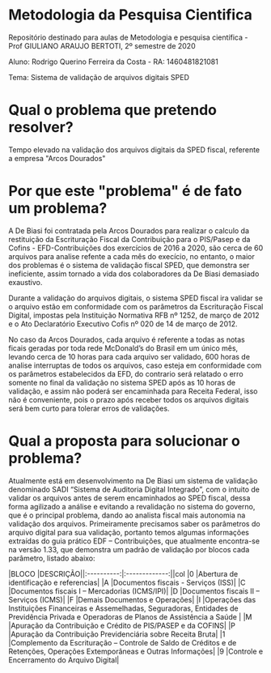 # Metodologia da Pesquisa Cientifica
Repositório destinado para aulas de Metodologia e pesquisa científica - Prof GIULIANO ARAUJO BERTOTI, 2º semestre de 2020

Aluno: Rodrigo Querino Ferreira da Costa - RA: 1460481821081

Tema: Sistema de validação de arquivos digitais SPED


# Qual o problema que pretendo resolver?

Tempo elevado na validação dos arquivos digitais da SPED fiscal, referente a empresa "Arcos Dourados"

# Por que este "problema" é de fato um problema?

A De Biasi foi contratada pela Arcos Dourados para realizar o calculo da restituição da Escrituração Fiscal da Contribuição para o PIS/Pasep e da Cofins - EFD-Contribuições dos exercícios de 2016 a 2020, são cerca de 60 arquivos para analise refente a cada mês do execício, no entanto, o maior dos problemas é o sistema de validação fiscal SPED, que demonstra ser ineficiente, assim tornado a vida dos colaboradores da De Biasi demasiado exaustivo. 

Durante a validação do arquivos digitais, o sistema SPED fiscal ira validar se o arquivo estão em conformidade com os parâmetros da Escrituração Fiscal Digital, impostas pela Instituição Normativa RFB nº 1252, de março de 2012 e o Ato Declaratório Executivo Cofis nº 020 de 14 de março de 2012. 

No caso da Arcos Dourados, cada arquivo é referente a todas as notas ficais geradas por toda rede McDonald’s do Brasil em um único mês, levando cerca de 10 horas para cada arquivo ser validado, 600 horas de analise interruptas de todos os arquivos, caso esteja em conformidade com os parâmetros estabelecidos da EFD, do contrario será relatado o erro somente no final da validação no sistema SPED após as 10 horas de validação, e assim não poderá ser encaminhada para Receita Federal, isso não é conveniente, pois o prazo após receber todos os arquivos digitais será bem curto para tolerar erros de validações.   

# Qual a proposta para solucionar o problema?

Atualmente está em desenvolvimento na De Biasi um sistema de validação denominado SADI “Sistema de Auditoria Digital Integrado”, com o intuito de validar os arquivos antes de serem encaminhados ao SPED fiscal, dessa forma agilizado a análise e evitando a revalidação no sistema do governo, que é o principal problema, dando ao analista fiscal mais autonomia na validação dos arquivos.
Primeiramente precisamos saber os parâmetros do arquivo digital para sua validação, portanto temos algumas informações extraídas do guia prático EDF – Contribuições, que atualmente encontra-se na versão 1.33, que demonstra um padrão de validação por blocos cada parâmetro, listado abaixo:

|BLOCO	|DESCRIÇÃO||:----------:|:-------------:||col
|0	|Abertura de identificação e referencias|
|A	|Documentos fiscais - Serviços (ISS)|
|C	|Documentos fiscais I – Mercadorias (ICMS/IPI)|
|D	|Documentos fiscais II – Serviços (ICMS)|
|F	|Demais Documentos e Operações|
|I	|Operações das Instituições Financeiras e Assemelhadas, Seguradoras, Entidades de Previdência Privada e Operadoras de Planos de Assistência a Saúde |
|M	|Apuração da Contribuição e Crédito de PIS/PASEP e da COFINS|
|P	|Apuração da Contribuição Previdenciária sobre Receita Bruta|
|1	|Complemento da Escrituração – Controle de Saldo de Créditos e de Retenções, Operações Extemporâneas e Outras Informações|
|9	|Controle e Encerramento do Arquivo Digital|

